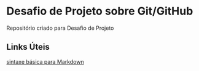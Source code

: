# Desafio de Projeto sobre Git/GitHub
Repositório criado para Desafio de Projeto

## Links Úteis
[sintaxe básica para Markdown](https://docs.pipz.com/central-de-ajuda/learning-center/guia-basico-de-markdown#open)

